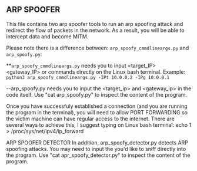 ## ARP SPOOFER

This file contains two arp spoofer tools to run an arp spoofing attack and redirect the flow of packets
in the network. As a result, you will be able to intercept data and become MITM. 

Please note there is a difference between: `arp_spoofy_cmmdlineargs.py` and `arp_spoofy.py`:

**```arp_spoofy_cmmdlineargs.py``` needs you to input <target_IP> <gateway_IP> or <help> commands directly
on the Linux bash terminal.
Example: `python3 arp_spoofy_cmmdlineargs.py -IPt 10.0.0.2 -IPg 10.0.0.1`

--arp_spoofy.py needs you to input the <target_ip> and <gateway_ip> in the code itself.
Use "cat arp_spoofy.py" to inspect the content of the program.

Once you have successfuly established a connection (and you are running the program in the terminal), you will
need to allow PORT FORWARDING so the victim machine can have regular access to the internet. There are several ways
to achieve this, I suggest typing on Linux bash terminal: 
echo 1 > /proc/sys/net/ipv4/ip_forward

 
ARP SPOOFER DETECTOR
In addition, arp_spoofy_detector.py detects ARP spoofing attacks. You may need to input the <NIC> you'd like
to sniff directly into the program. 
Use "cat apr_spoofy_detector.py" to inspect the content of the program. 
